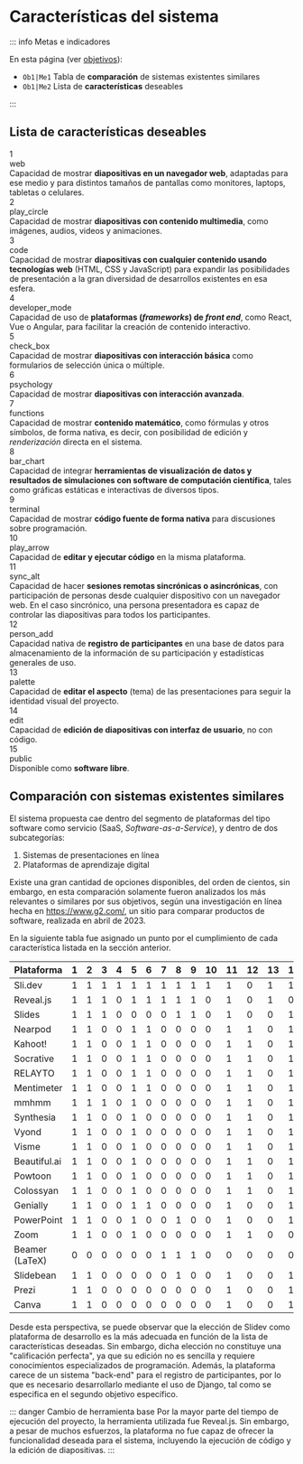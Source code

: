 # Características del sistema

::: info Metas e indicadores

En esta página (ver [objetivos](/proyecto/objetivos.md)):

- `Ob1|Me1` Tabla de **comparación** de sistemas existentes similares
- `Ob1|Me2` Lista de **características** deseables

:::

## Lista de **características** deseables

<div class="grid grid-cols-1 sm:grid-cols-2 gap-4">
  <div class="cell">
    <div class="cell-header">
      <div class="cell-title">1</div>
      <div class="cell-icon"><span class="material-symbols-outlined">web</span></div>
    </div>
    <div class="cell-content">
      Capacidad de mostrar <strong>diapositivas en un navegador web</strong>, adaptadas para ese medio y para distintos tamaños de pantallas como monitores, laptops, tabletas o celulares.
    </div>
  </div>
  <div class="cell">
    <div class="cell-header">
      <div class="cell-title">2</div>
      <div class="cell-icon"><span class="material-symbols-outlined">play_circle</span></div>
    </div>
    <div class="cell-content">
      Capacidad de mostrar <strong>diapositivas con contenido multimedia</strong>, como imágenes, audios, videos y animaciones.
    </div>
  </div>
  <div class="cell">
    <div class="cell-header">
      <div class="cell-title">3</div>
      <div class="cell-icon"><span class="material-symbols-outlined">code</span></div>
    </div>
    <div class="cell-content">
      Capacidad de mostrar <strong>diapositivas con cualquier contenido usando tecnologías web</strong> (HTML, CSS y JavaScript) para expandir las posibilidades de presentación a la gran diversidad de desarrollos existentes en esa esfera.
    </div>
  </div>
  <div class="cell">
    <div class="cell-header">
      <div class="cell-title">4</div>
      <div class="cell-icon"><span class="material-symbols-outlined">developer_mode</span></div>
    </div>
    <div class="cell-content">
      Capacidad de uso de <strong>plataformas (<em>frameworks</em>) de <em>front end</em></strong>, como React, Vue o Angular, para facilitar la creación de contenido interactivo.
    </div>
  </div>
  <div class="cell">
    <div class="cell-header">
      <div class="cell-title">5</div>
      <div class="cell-icon"><span class="material-symbols-outlined">check_box</span></div>
    </div>
    <div class="cell-content">
      Capacidad de mostrar <strong>diapositivas con interacción básica</strong> como formularios de selección única o múltiple.
    </div>
  </div>
  <div class="cell">
    <div class="cell-header">
      <div class="cell-title">6</div>
      <div class="cell-icon"><span class="material-symbols-outlined">psychology</span></div>
    </div>
    <div class="cell-content">
      Capacidad de mostrar <strong>diapositivas con interacción avanzada</strong>.
    </div>
  </div>
  <div class="cell">
    <div class="cell-header">
      <div class="cell-title">7</div>
      <div class="cell-icon"><span class="material-symbols-outlined">functions</span></div>
    </div>
    <div class="cell-content">
      Capacidad de mostrar <strong>contenido matemático</strong>, como fórmulas y otros símbolos, de forma nativa, es decir, con posibilidad de edición y <em>renderización</em> directa en el sistema.
    </div>
  </div>
  <div class="cell">
    <div class="cell-header">
      <div class="cell-title">8</div>
      <div class="cell-icon"><span class="material-symbols-outlined">bar_chart</span></div>
    </div>
    <div class="cell-content">
      Capacidad de integrar <strong>herramientas de visualización de datos y resultados de simulaciones con software de computación científica</strong>, tales como gráficas estáticas e interactivas de diversos tipos.
    </div>
  </div>
  <div class="cell">
    <div class="cell-header">
      <div class="cell-title">9</div>
      <div class="cell-icon"><span class="material-symbols-outlined">terminal</span></div>
    </div>
    <div class="cell-content">
      Capacidad de mostrar <strong>código fuente de forma nativa</strong> para discusiones sobre programación.
    </div>
  </div>
  <div class="cell">
    <div class="cell-header">
      <div class="cell-title">10</div>
      <div class="cell-icon"><span class="material-symbols-outlined">play_arrow</span></div>
    </div>
    <div class="cell-content">
      Capacidad de <strong>editar y ejecutar código</strong> en la misma plataforma.
    </div>
  </div>
  <div class="cell">
    <div class="cell-header">
      <div class="cell-title">11</div>
      <div class="cell-icon"><span class="material-symbols-outlined">sync_alt</span></div>
    </div>
    <div class="cell-content">
      Capacidad de hacer <strong>sesiones remotas sincrónicas o asincrónicas</strong>, con participación de personas desde cualquier dispositivo con un navegador web. En el caso sincrónico, una persona presentadora es capaz de controlar las diapositivas para todos los participantes.
    </div>
  </div>
  <div class="cell">
    <div class="cell-header">
      <div class="cell-title">12</div>
      <div class="cell-icon"><span class="material-symbols-outlined">person_add</span></div>
    </div>
    <div class="cell-content">
      Capacidad nativa de <strong>registro de participantes</strong> en una base de datos para almacenamiento de la información de su participación y estadísticas generales de uso.
    </div>
  </div>
  <div class="cell">
    <div class="cell-header">
      <div class="cell-title">13</div>
      <div class="cell-icon"><span class="material-symbols-outlined">palette</span></div>
    </div>
    <div class="cell-content">
      Capacidad de <strong>editar el aspecto</strong> (tema) de las presentaciones para seguir la identidad visual del proyecto.
    </div>
  </div>
  <div class="cell">
    <div class="cell-header">
      <div class="cell-title">14</div>
      <div class="cell-icon"><span class="material-symbols-outlined">edit</span></div>
    </div>
    <div class="cell-content">
      Capacidad de <strong>edición de diapositivas con interfaz de usuario</strong>, no con código.
    </div>
  </div>
  <div class="cell">
    <div class="cell-header">
      <div class="cell-title">15</div>
      <div class="cell-icon"><span class="material-symbols-outlined">public</span></div>
    </div>
    <div class="cell-content">
      Disponible como <strong>software libre</strong>.
    </div>
  </div>
</div>

## Comparación con sistemas existentes similares

El sistema propuesta cae dentro del segmento de plataformas del tipo software como servicio (SaaS, _Software-as-a-Service_), y dentro de dos subcategorías:

1. Sistemas de presentaciones en línea
2. Plataformas de aprendizaje digital

Existe una gran cantidad de opciones disponibles, del orden de cientos, sin embargo, en esta comparación solamente fueron analizados los más relevantes o similares por sus objetivos, según una investigación en línea hecha en https://www.g2.com/, un sitio para comparar productos de software, realizada en abril de 2023.

En la siguiente tabla fue asignado un punto por el cumplimiento de cada característica listada en la sección anterior.

| Plataforma     | 1   | 2   | 3   | 4   | 5   | 6   | 7   | 8   | 9   | 10  | 11  | 12  | 13  | 14  | 15  | Total |
| -------------- | --- | --- | --- | --- | --- | --- | --- | --- | --- | --- | --- | --- | --- | --- | --- | ----- |
| Sli.dev        | 1   | 1   | 1   | 1   | 1   | 1   | 1   | 1   | 1   | 1   | 1   | 0   | 1   | 1   | 1   | 14    |
| Reveal.js      | 1   | 1   | 1   | 0   | 1   | 1   | 1   | 1   | 1   | 0   | 1   | 0   | 1   | 0   | 1   | 11    |
| Slides         | 1   | 1   | 1   | 0   | 0   | 0   | 0   | 1   | 1   | 0   | 1   | 0   | 0   | 1   | 0   | 7     |
| Nearpod        | 1   | 1   | 0   | 0   | 1   | 1   | 0   | 0   | 0   | 0   | 1   | 1   | 0   | 1   | 0   | 7     |
| Kahoot!        | 1   | 1   | 0   | 0   | 1   | 1   | 0   | 0   | 0   | 0   | 1   | 1   | 0   | 1   | 0   | 7     |
| Socrative      | 1   | 1   | 0   | 0   | 1   | 1   | 0   | 0   | 0   | 0   | 1   | 1   | 0   | 1   | 0   | 7     |
| RELAYTO        | 1   | 1   | 0   | 0   | 1   | 1   | 0   | 0   | 0   | 0   | 1   | 1   | 0   | 1   | 0   | 7     |
| Mentimeter     | 1   | 1   | 0   | 0   | 1   | 1   | 0   | 0   | 0   | 0   | 1   | 1   | 0   | 1   | 0   | 7     |
| mmhmm          | 1   | 1   | 1   | 0   | 1   | 0   | 0   | 0   | 0   | 0   | 1   | 1   | 0   | 1   | 0   | 7     |
| Synthesia      | 1   | 1   | 0   | 0   | 1   | 0   | 0   | 0   | 0   | 0   | 1   | 1   | 0   | 1   | 0   | 6     |
| Vyond          | 1   | 1   | 0   | 0   | 1   | 0   | 0   | 0   | 0   | 0   | 1   | 1   | 0   | 1   | 0   | 6     |
| Visme          | 1   | 1   | 0   | 0   | 1   | 0   | 0   | 0   | 0   | 0   | 1   | 1   | 0   | 1   | 0   | 6     |
| Beautiful.ai   | 1   | 1   | 0   | 0   | 1   | 0   | 0   | 0   | 0   | 0   | 1   | 1   | 0   | 1   | 0   | 6     |
| Powtoon        | 1   | 1   | 0   | 0   | 1   | 0   | 0   | 0   | 0   | 0   | 1   | 1   | 0   | 1   | 0   | 6     |
| Colossyan      | 1   | 1   | 0   | 0   | 1   | 0   | 0   | 0   | 0   | 0   | 1   | 1   | 0   | 1   | 0   | 6     |
| Genially       | 1   | 1   | 0   | 0   | 1   | 1   | 0   | 0   | 0   | 0   | 1   | 0   | 0   | 1   | 0   | 6     |
| PowerPoint     | 1   | 1   | 0   | 0   | 1   | 0   | 0   | 1   | 0   | 0   | 1   | 0   | 0   | 1   | 0   | 6     |
| Zoom           | 1   | 1   | 0   | 0   | 1   | 0   | 0   | 0   | 0   | 0   | 1   | 1   | 0   | 0   | 0   | 5     |
| Beamer (LaTeX) | 0   | 0   | 0   | 0   | 0   | 0   | 1   | 1   | 1   | 0   | 0   | 0   | 0   | 0   | 1   | 4     |
| Slidebean      | 1   | 1   | 0   | 0   | 0   | 0   | 0   | 1   | 0   | 0   | 1   | 0   | 0   | 1   | 0   | 5     |
| Prezi          | 1   | 1   | 0   | 0   | 0   | 0   | 0   | 0   | 0   | 0   | 1   | 0   | 0   | 1   | 0   | 4     |
| Canva          | 1   | 1   | 0   | 0   | 0   | 0   | 0   | 0   | 0   | 0   | 1   | 0   | 0   | 1   | 0   | 4     |

Desde esta perspectiva, se puede observar que la elección de Slidev como plataforma de desarrollo es la más adecuada en función de la lista de características deseadas. Sin embargo, dicha elección no constituye una "calificación perfecta", ya que su edición no es sencilla y requiere conocimientos especializados de programación. Además, la plataforma carece de un sistema "back-end" para el registro de participantes, por lo que es necesario desarrollarlo mediante el uso de Django, tal como se especifica en el segundo objetivo específico.

::: danger Cambio de herramienta base
Por la mayor parte del tiempo de ejecución del proyecto, la herramienta utilizada fue Reveal.js. Sin embargo, a pesar de muchos esfuerzos, la plataforma no fue capaz de ofrecer la funcionalidad deseada para el sistema, incluyendo la ejecución de código y la edición de diapositivas.
:::
